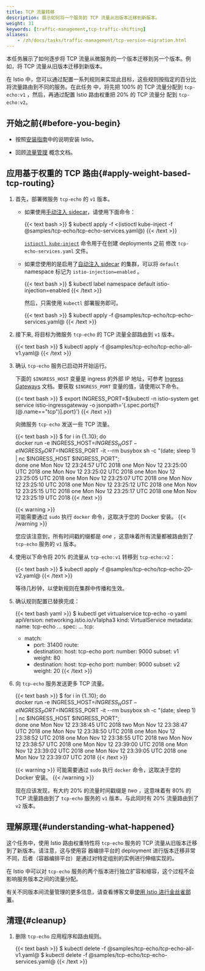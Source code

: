 ```yaml
---
title: TCP 流量转移
description: 展示如何将一个服务的 TCP 流量从旧版本迁移到新版本。
weight: 31
keywords: [traffic-management,tcp-traffic-shifting]
aliases:
    - /zh/docs/tasks/traffic-management/tcp-version-migration.html
---
```


本任务展示了如何逐步将 TCP 流量从微服务的一个版本迁移到另一个版本。例如，将 TCP 流量从旧版本迁移到新版本。

在 Istio 中，您可以通过配置一系列规则来实现此目标，这些规则按指定的百分比将流量路由到不同的服务。在此任务
中，将先把  100% 的 TCP 流量分配到 `tcp-echo:v1` ，然后，再通过配置 Istio 路由权重把 20% 的 TCP 流量分
配到 `tcp-echo:v2`。

## 开始之前{#before-you-begin}

* 按照[安装指南](/zh/docs/setup/)中的说明安装 Istio。

* 回顾[流量管理](/zh/docs/concepts/traffic-management) 概念文档。

## 应用基于权重的 TCP 路由{#apply-weight-based-tcp-routing}

1.  首先，部署微服务 `tcp-echo` 的 `v1` 版本。

    * 如果使用[手动注入 sidecar](/zh/docs/setup/additional-setup/sidecar-injection/#manual-sidecar-injection)，请使用下面命令：

        {{< text bash >}}
        $ kubectl apply -f <(istioctl kube-inject -f @samples/tcp-echo/tcp-echo-services.yaml@)
        {{< /text >}}

        [`istioctl kube-inject`](/zh/docs/reference/commands/istioctl/#istioctl-kube-inject) 命令用于在创建 deployments 之前
        修改 `tcp-echo-services.yaml` 文件。

    * 如果您使用的是启用了[自动注入 sidecar](/zh/docs/setup/additional-setup/sidecar-injection/#automatic-sidecar-injection) 的集群，可以将 `default` namespace 标记为 `istio-injection=enabled` 。

        {{< text bash >}}
        $ kubectl label namespace default istio-injection=enabled
        {{< /text >}}

        然后，只需使用 `kubectl` 部署服务即可。

        {{< text bash >}}
        $ kubectl apply -f @samples/tcp-echo/tcp-echo-services.yaml@
        {{< /text >}}

1.  接下来, 将目标为微服务 `tcp-echo` 的 TCP 流量全部路由到 `v1` 版本。

    {{< text bash >}}
    $ kubectl apply -f @samples/tcp-echo/tcp-echo-all-v1.yaml@
    {{< /text >}}

1.  确认 `tcp-echo` 服务已启动并开始运行。

    下面的 `$INGRESS_HOST` 变量是 ingress 的外部 IP 地址，可参考 [Ingress Gateways](/zh/docs/tasks/traffic-management/ingress/ingress-control/#determining-the-ingress-i-p-and-ports) 文档。要获取 `$INGRESS_PORT` 变量的值，请使用以下命令。

    {{< text bash >}}
    $ export INGRESS_PORT=$(kubectl -n istio-system get service istio-ingressgateway -o jsonpath='{.spec.ports[?(@.name=="tcp")].port}')
    {{< /text >}}

    向微服务 `tcp-echo` 发送一些 TCP 流量。

    {{< text bash >}}
    $ for i in {1..10}; do \
    docker run -e INGRESS_HOST=$INGRESS_HOST -e INGRESS_PORT=$INGRESS_PORT -it --rm busybox sh -c "(date; sleep 1) | nc $INGRESS_HOST $INGRESS_PORT"; \
    done
    one Mon Nov 12 23:24:57 UTC 2018
    one Mon Nov 12 23:25:00 UTC 2018
    one Mon Nov 12 23:25:02 UTC 2018
    one Mon Nov 12 23:25:05 UTC 2018
    one Mon Nov 12 23:25:07 UTC 2018
    one Mon Nov 12 23:25:10 UTC 2018
    one Mon Nov 12 23:25:12 UTC 2018
    one Mon Nov 12 23:25:15 UTC 2018
    one Mon Nov 12 23:25:17 UTC 2018
    one Mon Nov 12 23:25:19 UTC 2018
    {{< /text >}}

    {{< warning >}}    		
    可能需要通过 `sudo` 执行 `docker` 命令，这取决于您的 Docker 安装。
    {{< /warning >}}

    您应该注意到，所有时间戳的缀都是 _one_ ，这意味着所有流量都被路由到了 `tcp-echo` 服务的 `v1` 版本。

1.  使用以下命令将 20% 的流量从 `tcp-echo:v1` 转移到 `tcp-echo:v2`：

    {{< text bash >}}
    $ kubectl apply -f @samples/tcp-echo/tcp-echo-20-v2.yaml@
    {{< /text >}}

    等待几秒钟，以使新规则在集群中传播和生效。

1.  确认规则配置已替换完成：

    {{< text bash yaml >}}
    $ kubectl get virtualservice tcp-echo -o yaml
    apiVersion: networking.istio.io/v1alpha3
    kind: VirtualService
    metadata:
      name: tcp-echo
      ...
    spec:
      ...
      tcp:
      - match:
        - port: 31400
        route:
        - destination:
            host: tcp-echo
            port:
              number: 9000
            subset: v1
          weight: 80
        - destination:
            host: tcp-echo
            port:
              number: 9000
            subset: v2
          weight: 20
    {{< /text >}}

1.  向 `tcp-echo` 服务发送更多 TCP 流量。

    {{< text bash >}}
    $ for i in {1..10}; do \
    docker run -e INGRESS_HOST=$INGRESS_HOST -e INGRESS_PORT=$INGRESS_PORT -it --rm busybox sh -c "(date; sleep 1) | nc $INGRESS_HOST $INGRESS_PORT"; \
    done
    one Mon Nov 12 23:38:45 UTC 2018
    two Mon Nov 12 23:38:47 UTC 2018
    one Mon Nov 12 23:38:50 UTC 2018
    one Mon Nov 12 23:38:52 UTC 2018
    one Mon Nov 12 23:38:55 UTC 2018
    two Mon Nov 12 23:38:57 UTC 2018
    one Mon Nov 12 23:39:00 UTC 2018
    one Mon Nov 12 23:39:02 UTC 2018
    one Mon Nov 12 23:39:05 UTC 2018
    one Mon Nov 12 23:39:07 UTC 2018
    {{< /text >}}

    {{< warning >}}
    可能需要通过 `sudo` 执行 `docker` 命令，这取决于您的 Docker 安装。
    {{< /warning >}}

    现在应该发现，有大约 20% 的流量时间戳缀是 _two_ ，这意味着有 80% 的 TCP 流量路由到了 `tcp-echo` 服务的
     `v1` 版本，与此同时有 20% 流量路由到了 `v2` 版本。

## 理解原理{#understanding-what-happened}
		
这个任务中，使用 Istio 路由权重特性将 `tcp-echo` 服务的 TCP 流量从旧版本迁移到了新版本。请注意，这与使用容
器编排平台的 deployment 进行版本迁移非常不同，后者（容器编排平台）是通过对特定组别的实例进行伸缩实现的。

在 Istio 中可以对 `tcp-echo` 服务的两个版本进行独立扩容和缩容，这个过程不会影响服务版本之间的流量分配。

有关不同版本间流量管理的更多信息，请查看博客文章[使用 Istio 进行金丝雀部署](/zh/blog/2017/0.1-canary/)。

## 清理{#cleanup}

1. 删除 `tcp-echo` 应用程序和路由规则。

    {{< text bash >}}
    $ kubectl delete -f @samples/tcp-echo/tcp-echo-all-v1.yaml@
    $ kubectl delete -f @samples/tcp-echo/tcp-echo-services.yaml@
    {{< /text >}}